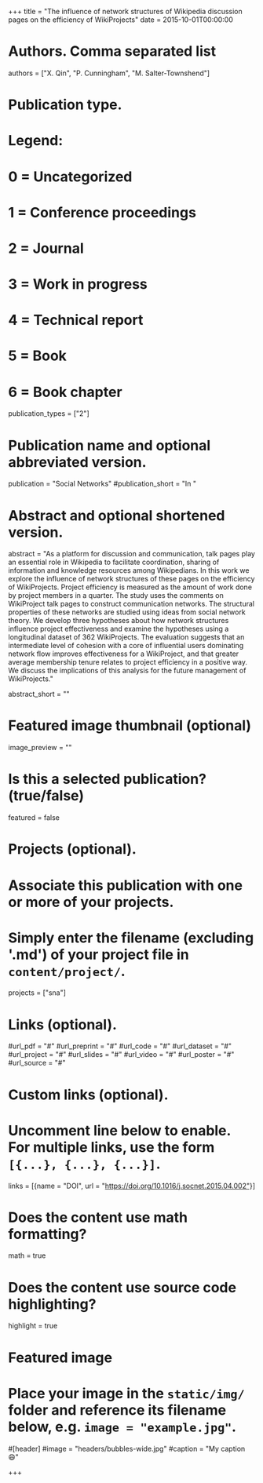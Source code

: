 +++
title = "The influence of network structures of Wikipedia discussion pages on the efficiency of WikiProjects"
date = 2015-10-01T00:00:00

# Authors. Comma separated list
authors = ["X. Qin", "P. Cunningham", "M. Salter-Townshend"]

# Publication type.
# Legend:
# 0 = Uncategorized
# 1 = Conference proceedings
# 2 = Journal
# 3 = Work in progress
# 4 = Technical report
# 5 = Book
# 6 = Book chapter
publication_types = ["2"]

# Publication name and optional abbreviated version.
publication = "Social Networks"
#publication_short = "In "

# Abstract and optional shortened version.
abstract = "As a platform for discussion and communication, talk pages play an essential role in Wikipedia to facilitate coordination, sharing of information and knowledge resources among Wikipedians. In this work we explore the influence of network structures of these pages on the efficiency of WikiProjects. Project efficiency is measured as the amount of work done by project members in a quarter. The study uses the comments on WikiProject talk pages to construct communication networks. The structural properties of these networks are studied using ideas from social network theory. We develop three hypotheses about how network structures influence project effectiveness and examine the hypotheses using a longitudinal dataset of 362 WikiProjects. The evaluation suggests that an intermediate level of cohesion with a core of influential users dominating network flow improves effectiveness for a WikiProject, and that greater average membership tenure relates to project efficiency in a positive way. We discuss the implications of this analysis for the future management of WikiProjects."

abstract_short = ""

# Featured image thumbnail (optional)
image_preview = ""

# Is this a selected publication? (true/false)
featured = false

# Projects (optional).
#   Associate this publication with one or more of your projects.
#   Simply enter the filename (excluding '.md') of your project file in `content/project/`.
projects = ["sna"]

# Links (optional).
#url_pdf = "#"
#url_preprint = "#"
#url_code = "#"
#url_dataset = "#"
#url_project = "#"
#url_slides = "#"
#url_video = "#"
#url_poster = "#"
#url_source = "#"

# Custom links (optional).
#   Uncomment line below to enable. For multiple links, use the form `[{...}, {...}, {...}]`.
links = [{name = "DOI", url = "https://doi.org/10.1016/j.socnet.2015.04.002"}]

# Does the content use math formatting?
math = true

# Does the content use source code highlighting?
highlight = true

# Featured image
# Place your image in the `static/img/` folder and reference its filename below, e.g. `image = "example.jpg"`.
#[header]
#image = "headers/bubbles-wide.jpg"
#caption = "My caption :smile:"

+++

